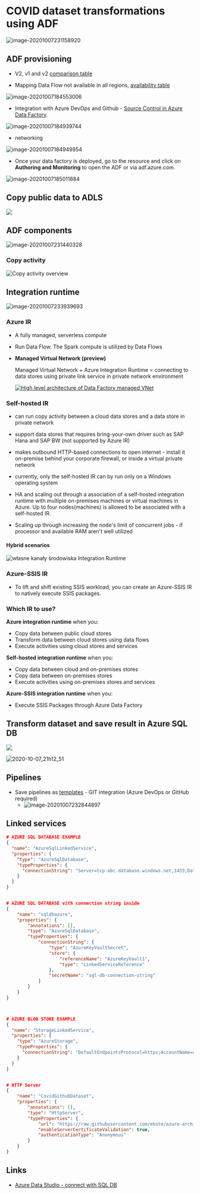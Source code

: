 # COVID dataset transformations using ADF



![image-20201007231158920](https://raw.githubusercontent.com/ekote/azure-architect/master/adf/assets/image-20201007231158920.png)





## ADF provisioning

- V2, v1 and v2 [comparison table](https://docs.microsoft.com/en-us/azure/data-factory/compare-versions)

- Mapping Data Flow not available in all regions, [availability table](https://docs.microsoft.com/en-us/azure/data-factory/compare-versions)



![image-20201007184553006](https://raw.githubusercontent.com/ekote/azure-architect/master/adf/assets/image-20201007184553006.png)



- Integration with Azure DevOps and Github - [Source Control in Azure Data Factory](https://docs.microsoft.com/azure/data-factory/source-control#troubleshooting-git-integration).



![image-20201007184939744](https://raw.githubusercontent.com/ekote/azure-architect/master/adf/assets/image-20201007184939744.png)



- networking 

![image-20201007184949954](https://raw.githubusercontent.com/ekote/azure-architect/master/adf/assets/image-20201007184949954.png)

- Once your data factory is deployed, go to the resource and click on **Authoring and Monitoring** to open the ADF or via adf.azure.com.

![image-20201007185011884](https://raw.githubusercontent.com/ekote/azure-architect/master/adf/assets/image-20201007185011884.png)

## 



## Copy public data to ADLS

[![](http://img.youtube.com/vi/mSlTKE7Cfp4/0.jpg)](http://www.youtube.com/watch?v=mSlTKE7Cfp4 "")



## ADF components

![image-20201007231440328](https://raw.githubusercontent.com/ekote/azure-architect/master/adf/assets/image-20201007231440328.png)



### Copy activity 

![Copy activity overview](https://docs.microsoft.com/en-us/azure/data-factory/media/copy-activity-overview/copy-activity-overview.png)





## Integration runtime

![image-20201007233939693](https://raw.githubusercontent.com/ekote/azure-architect/master/adf/assets/image-20201007233939693.png)

### Azure IR

- A fully managed, serverless compute

- Run Data Flow. The Spark compute is utilized by Data Flows

- **Managed Virtual Network (preview)**

  Managed Virtual Network + Azure Integration Runtime = connecting to data stores using private link service in private network environment

  

  [![High level architecture of Data Factory managed VNet](https://azurecomcdn.azureedge.net/mediahandler/acomblog/media/Default/blog/6f276bf7-e8c8-4d3a-b285-0e682adf3c7b.png)](https://azurecomcdn.azureedge.net/mediahandler/acomblog/media/Default/blog/a4a6d202-6401-4b31-87fb-ec2eb4dcec91.png)

  

### Self-hosted IR

- can run copy activity between a cloud data stores and a data store in private network

- support data stores that requires bring-your-own driver such as SAP Hana and SAP BW (not supported by Azure IR)

- makes outbound HTTP-based connections to open internet - install it on-premise behind your corporate firewall, or inside a virtual private network

- currently, only the self-hosted IR can by run only on a Windows operating system

- HA and scaling out through a association of a self-hosted integration runtime with multiple on-premises machines or virtual machines in Azure. Up to four nodes(machines) is allowed to be associated with a self-hosted IR.

- Scaling up through increasing the node's limit of concurrent jobs - if processor and available RAM aren't well utilized

   

#### Hybrid scenarios

![własne kanały środowiska Integration Runtime](https://docs.microsoft.com/pl-pl/azure/data-factory/media/data-movement-security-considerations/data-management-gateway-channels.png)


### Azure-SSIS IR

- To lift and shift existing SSIS workload, you can create an Azure-SSIS IR to natively execute SSIS packages.





### Which IR to use?

**Azure integration runtime** when you:

- Copy data between public cloud stores 
- Transform data between cloud stores using data flows 
- Execute activities using cloud stores and services

**Self-hosted integration runtime** when you:

- Copy data between cloud and on-premises stores
- Copy data between on-premises stores
- Execute activities using on-premises stores and services

**Azure-SSIS integration runtime** when you:

- Execute SSIS Packages through Azure Data Factory







## Transform dataset and save result in Azure SQL DB 

[![](http://img.youtube.com/vi/sp32IaQtlzU/0.jpg)](http://www.youtube.com/watch?v=sp32IaQtlzU "")


![2020-10-07_21h12_51](https://raw.githubusercontent.com/ekote/azure-architect/master/adf/assets/2020-10-07_21h12_51.png)





## Pipelines

- Save pipelines as [templates](https://azure.microsoft.com/en-us/blog/get-started-quickly-using-templates-in-azure-data-factory/) - GIT integration (Azure DevOps or GitHub required) 
  - ![image-20201007232844897](https://raw.githubusercontent.com/ekote/azure-architect/master/adf/assets/image-20201007232844897.png)



## Linked services

```json
# AZURE SQL DATABASE EXAMPLE
{
  "name": "AzureSqlLinkedService",
  "properties": {
    "type": "AzureSqlDatabase",
    "typeProperties": {
      "connectionString": "Server=tcp:abc.database.windows.net,1433;Database=EquityDB;User_ID=login; 		  Password=P@ssw0rd;Trusted_Connection=False;Encrypt=True;Connection Timeout=30"
    }
  }
}


# AZURE SQL DATABASE vith connection string inside
{
	"name": "sqldbazure",
	"properties": {
		"annotations": [],
		"type": "AzureSqlDatabase",
		"typeProperties": {
			"connectionString": {
				"type": "AzureKeyVaultSecret",
				"store": {
					"referenceName": "AzureKeyVault1",
					"type": "LinkedServiceReference"
				},
				"secretName": "sql-db-connection-string"
			}
		}
	}
}



# AZURE BLOB STORE EXAMPLE
{
  "name": "StorageLinkedService",
  "properties": {
    "type": "AzureStorage",
    "typeProperties": {
      "connectionString": "DefaultEndpointsProtocol=https;AccountName=abcd;AccountKey=087ubp097guhB*(97g9879"
    }
  }
}


# HTTP Server
{
	"name": "CovidGithubDataset",
	"properties": {
		"annotations": [],
		"type": "HttpServer",
		"typeProperties": {
			"url": "https://raw.githubusercontent.com/ekote/azure-architect/master/adf/total_cases.csv",
			"enableServerCertificateValidation": true,
			"authenticationType": "Anonymous"
		}
	}
}

```





## Links

- [Azure Data Studio - connect with SQL DB](https://docs.microsoft.com/pl-pl/sql/azure-data-studio/quickstart-sql-database?toc=%2Fazure%2Fazure-sql%2Ftoc.json&view=sql-server-ver15)

  